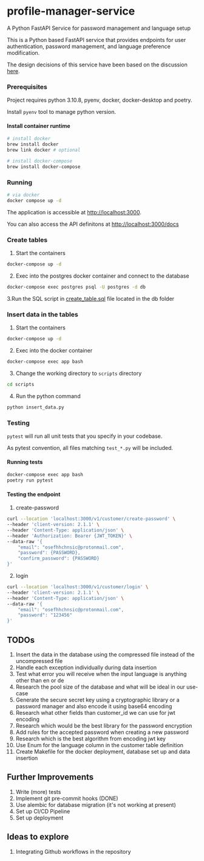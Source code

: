# profile-manager-service
A Python FastAPI Service for password management and language setup

This is a Python based FastAPI service that provides endpoints for user authentication, password management, and language preference modification.

The design decisions of this service have been based on the discussion [here](https://docs.google.com/document/d/1mLHOf_or-cnb1KWkICB5Zk0anKslmjtEpBzc5OEESeY/edit).

### Prerequisites

Project requires python 3.10.8, pyenv, docker, docker-desktop and poetry.

Install `pyenv` tool to manage python version.

#### Install container runtime

```bash
# install docker
brew install docker
brew link docker # optional

# install docker-compose
brew install docker-compose

```

### Running

```bash
# via docker
docker compose up -d
```

The application is accessible at <http://localhost:3000>.

You can also access the API definitons at <http://localhost:3000/docs>

### Create tables

1. Start the containers
```bash
docker-compose up -d
```
2. Exec into the postgres docker container and connect to the database
```bash
docker-compose exec postgres psql -U postgres -d db
```

3.Run the SQL script in [create_table.sql](scripts/create_table.sql) file located in the db folder

### Insert data in the tables

1. Start the containers
```bash
docker-compose up -d
```
2. Exec into the docker container
```bash
docker-compose exec app bash
```
3. Change the working directory to `scripts` directory
```bash
cd scripts
```
4. Run the python command 
```bash
python insert_data.py
```

### Testing

`pytest` will run all unit tests that you specify in your codebase.

As pytest convention, all files matching `test_*.py` will be included.

#### Running tests
```bash
docker-compose exec app bash
poetry run pytest
```

#### Testing the endpoint
1. create-password
```bash
curl --location 'localhost:3000/v1/customer/create-password' \
--header 'client-version: 2.1.1' \
--header 'Content-Type: application/json' \
--header 'Authorization: Bearer {JWT_TOKEN}' \
--data-raw '{
    "email": "osefhhchnsic@protonmail.com",
    "password": {PASSWORD},
    "confirm_password": {PASSWORD}
}'
```

2. login
```bash
curl --location 'localhost:3000/v1/customer/login' \
--header 'client-version: 2.1.1' \
--header 'Content-Type: application/json' \
--data-raw '{
    "email": "osefhhchnsic@protonmail.com",
    "password": "123456"
}'
```


## TODOs
1. Insert the data in the database using the compressed file instead of the uncompressed file 
2. Handle each exception individually during data insertion
3. Test what error you will receive when the input language is anything other than en or de
4. Research the pool size of the database and what will be ideal in our use-case
5. Generate the secure secret key using a cryptographic library or a password manager and also encode it using base64 encoding
6. Research what other fields than customer_id we can use for jwt encoding
7. Research which would be the best library for the password encryption
8. Add rules for the accepted password when creating a new password 
9. Research which is the best algorithm from encoding jwt key
10. Use Enum for the language column in the customer table definition
11. Create Makefile for the docker deployment, database set up and data insertion

## Further Improvements
1. Write (more) tests
2. Implement git pre-commit hooks (DONE)
3. Use alembic for database migration (it's not working at present)
4. Set up CI/CD Pipeline
5. Set up deployment

## Ideas to explore
1. Integrating Github workflows in the repository